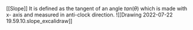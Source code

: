 [[Slope]]
 It is  defined as the tangent of an angle   $tan(\theta)$  which is made with x- axis and measured in anti-clock  direction.
 ![[Drawing 2022-07-22 19.59.10.slope_excalidraw]]